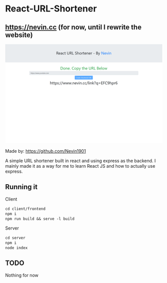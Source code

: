 # React-URL-Shortener

## https://nevin.cc (for now, until I rewrite the website)

![Image of website](/images/1.png)

Made by: https://github.com/Nevin1901

A simple URL shortener built in react and using express as the backend. I mainly made it as a way for me to learn React JS and how to actually use express.

## Running it

Client

```
cd client/frontend
npm i
npm run build && serve -l build
```

Server

```
cd server
npm i
node index
```

## TODO

Nothing for now
